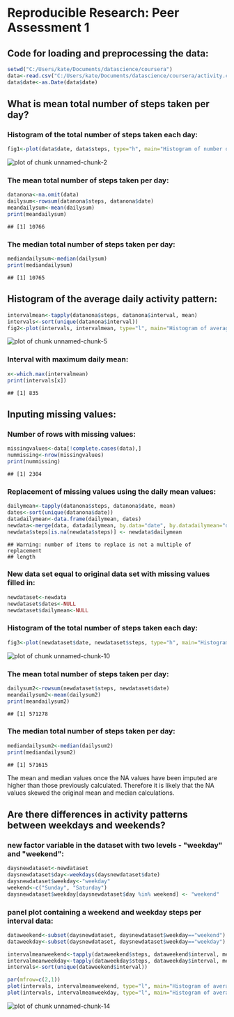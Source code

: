 # Reproducible Research: Peer Assessment 1


## Code for loading and preprocessing the data:

```r
setwd("C:/Users/kate/Documents/datascience/coursera")
data<-read.csv("C:/Users/kate/Documents/datascience/coursera/activity.csv")
data$date<-as.Date(data$date)
```

## What is mean total number of steps taken per day?
### Histogram of the total number of steps taken each day:


```r
fig1<-plot(data$date, data$steps, type="h", main="Histogram of number of steps per day", xlab="Date", ylab="Number of steps")
```

![plot of chunk unnamed-chunk-2](figure/unnamed-chunk-2.png) 

### The mean total number of steps taken per day:


```r
datanona<-na.omit(data)
dailysum<-rowsum(datanona$steps, datanona$date)
meandailysum<-mean(dailysum)
print(meandailysum)
```

```
## [1] 10766
```


### The median total number of steps taken per day:


```r
mediandailysum<-median(dailysum)
print(mediandailysum)
```

```
## [1] 10765
```


## Histogram of the average daily activity pattern:


```r
intervalmean<-tapply(datanona$steps, datanona$interval, mean)
intervals<-sort(unique(datanona$interval))
fig2<-plot(intervals, intervalmean, type="l", main="Histogram of average number of steps per interval", xlab="Interval", ylab="Number of steps")
```

![plot of chunk unnamed-chunk-5](figure/unnamed-chunk-5.png) 

### Interval with maximum daily mean:

```r
x<-which.max(intervalmean)
print(intervals[x])
```

```
## [1] 835
```
## Inputing missing values:
### Number of rows with missing values:

```r
missingvalues<-data[!complete.cases(data),]
nummissing<-nrow(missingvalues)
print(nummissing)
```

```
## [1] 2304
```

### Replacement of missing values using the daily mean values:

```r
dailymean<-tapply(datanona$steps, datanona$date, mean)
dates<-sort(unique(datanona$date))
datadailymean<-data.frame(dailymean, dates)
newdata<-merge(data, datadailymean, by.data="date", by.datadailymean="dates")
newdata$steps[is.na(newdata$steps)] <- newdata$dailymean
```

```
## Warning: number of items to replace is not a multiple of replacement
## length
```
### New data set equal to original data set with missing values filled in:

```r
newdataset<-newdata
newdataset$dates<-NULL
newdataset$dailymean<-NULL
```
###  Histogram of the total number of steps taken each day:

```r
fig3<-plot(newdataset$date, newdataset$steps, type="h", main="Histogram of number of steps per day", xlab="Date", ylab="Number of steps")
```

![plot of chunk unnamed-chunk-10](figure/unnamed-chunk-10.png) 
### The mean total number of steps taken per day:

```r
dailysum2<-rowsum(newdataset$steps, newdataset$date)
meandailysum2<-mean(dailysum2)
print(meandailysum2)
```

```
## [1] 571278
```
### The median total number of steps taken per day:

```r
mediandailysum2<-median(dailysum2)
print(mediandailysum2)
```

```
## [1] 571615
```
The mean and median values once the NA values have been imputed are higher than those previously calculated. Therefore it is likely that the NA values skewed the original mean and median calculations.

## Are there differences in activity patterns between weekdays and weekends?
### new factor variable in the dataset with two levels - "weekday" and "weekend":

```r
daysnewdataset<-newdataset
daysnewdataset$day<-weekdays(daysnewdataset$date)
daysnewdataset$weekday<-"weekday"
weekend<-c("Sunday", "Saturday")
daysnewdataset$weekday[daysnewdataset$day %in% weekend] <- "weekend"
```
### panel plot containing a weekend and weekday steps per interval data:

```r
dataweekend<-subset(daysnewdataset, daysnewdataset$weekday=="weekend")
dataweekday<-subset(daysnewdataset, daysnewdataset$weekday=="weekday")

intervalmeanweekend<-tapply(dataweekend$steps, dataweekend$interval, mean)
intervalmeanweekday<-tapply(dataweekday$steps, dataweekday$interval, mean)
intervals<-sort(unique(dataweekend$interval))

par(mfrow=c(2,1))
plot(intervals, intervalmeanweekend, type="l", main="Histogram of average number of steps per interval on the weekend", xlab="Interval", ylab="Number of steps")
plot(intervals, intervalmeanweekday, type="l", main="Histogram of average number of steps per interval on weekdays", xlab="Interval", ylab="Number of steps")
```

![plot of chunk unnamed-chunk-14](figure/unnamed-chunk-14.png) 

